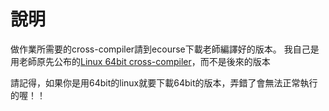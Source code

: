 # 說明

做作業所需要的cross-compiler請到ecourse下載老師編譯好的版本。 
我自己是用老師原先公布的[Linux 64bit cross-compiler](https://drive.google.com/file/d/0B9W0GR7tEgdYcjhocDljdWZaNTA/view?usp=sharing)，而不是後來的版本

請記得，如果你是用64bit的linux就要下載64bit的版本，弄錯了會無法正常執行的喔！！
